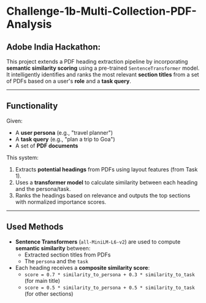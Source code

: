 # Challenge-1b-Multi-Collection-PDF-Analysis
## Adobe India Hackathon: 

This project extends a PDF heading extraction pipeline by incorporating **semantic similarity scoring** using a pre-trained `SentenceTransformer` model. It intelligently identifies and ranks the most relevant **section titles** from a set of PDFs based on a user's **role** and a **task query**.

---

## Functionality

Given:
- A **user persona** (e.g., "travel planner")
- A **task query** (e.g., "plan a trip to Goa")
- A set of **PDF documents**

This system:
1. Extracts **potential headings** from PDFs using layout features (from Task 1).
2. Uses a **transformer model** to calculate similarity between each heading and the persona/task.
3. Ranks the headings based on relevance and outputs the top sections with normalized importance scores.

---

## Used Methods

- **Sentence Transformers** (`all-MiniLM-L6-v2`) are used to compute **semantic similarity** between:
  - Extracted section titles from PDFs
  - The `persona` and the `task`
- Each heading receives a **composite similarity score**:
  - `score = 0.7 * similarity_to_persona + 0.3 * similarity_to_task` (for main title)
  - `score = 0.5 * similarity_to_persona + 0.5 * similarity_to_task` (for other sections)

